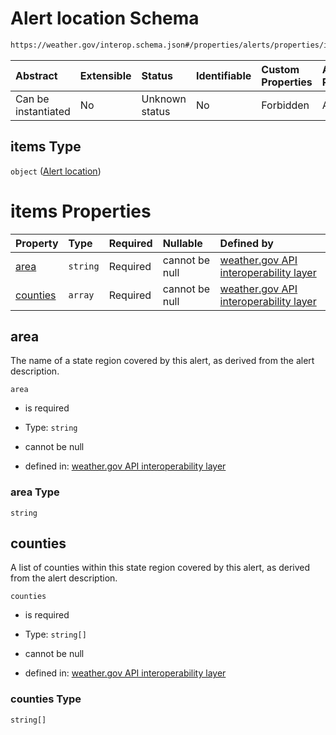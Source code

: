 # Alert location Schema

```txt
https://weather.gov/interop.schema.json#/properties/alerts/properties/items/items/properties/locations/properties/regions/items
```



| Abstract            | Extensible | Status         | Identifiable | Custom Properties | Additional Properties | Access Restrictions | Defined In                                                                                                 |
| :------------------ | :--------- | :------------- | :----------- | :---------------- | :-------------------- | :------------------ | :--------------------------------------------------------------------------------------------------------- |
| Can be instantiated | No         | Unknown status | No           | Forbidden         | Allowed               | none                | [interop-layer.schema.json\*](../../../api-interop-layer/interop-layer.schema.json "open original schema") |

## items Type

`object` ([Alert location](interop-layer-properties-point-alerts-properties-list-of-alerts-alert-properties-alert-locations-properties-list-of-regions-alert-location.md))

# items Properties

| Property              | Type     | Required | Nullable       | Defined by                                                                                                                                                                                                                                                                                                                                                                |
| :-------------------- | :------- | :------- | :------------- | :------------------------------------------------------------------------------------------------------------------------------------------------------------------------------------------------------------------------------------------------------------------------------------------------------------------------------------------------------------------------ |
| [area](#area)         | `string` | Required | cannot be null | [weather.gov API interoperability layer](interop-layer-properties-point-alerts-properties-list-of-alerts-alert-properties-alert-locations-properties-list-of-regions-alert-location-properties-area.md "https://weather.gov/interop.schema.json#/properties/alerts/properties/items/items/properties/locations/properties/regions/items/properties/area")                 |
| [counties](#counties) | `array`  | Required | cannot be null | [weather.gov API interoperability layer](interop-layer-properties-point-alerts-properties-list-of-alerts-alert-properties-alert-locations-properties-list-of-regions-alert-location-properties-list-of-counties.md "https://weather.gov/interop.schema.json#/properties/alerts/properties/items/items/properties/locations/properties/regions/items/properties/counties") |

## area

The name of a state region covered by this alert, as derived from the alert description.

`area`

* is required

* Type: `string`

* cannot be null

* defined in: [weather.gov API interoperability layer](interop-layer-properties-point-alerts-properties-list-of-alerts-alert-properties-alert-locations-properties-list-of-regions-alert-location-properties-area.md "https://weather.gov/interop.schema.json#/properties/alerts/properties/items/items/properties/locations/properties/regions/items/properties/area")

### area Type

`string`

## counties

A list of counties within this state region covered by this alert, as derived from the alert description.

`counties`

* is required

* Type: `string[]`

* cannot be null

* defined in: [weather.gov API interoperability layer](interop-layer-properties-point-alerts-properties-list-of-alerts-alert-properties-alert-locations-properties-list-of-regions-alert-location-properties-list-of-counties.md "https://weather.gov/interop.schema.json#/properties/alerts/properties/items/items/properties/locations/properties/regions/items/properties/counties")

### counties Type

`string[]`
